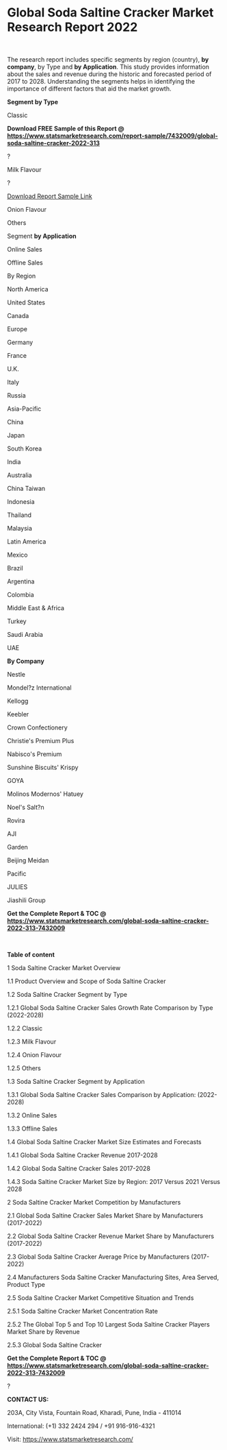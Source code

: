 <h1>Global Soda Saltine Cracker Market Research Report 2022</h1><br/><p>The research report includes specific segments by region (country), <strong>by company</strong>, by Type and <strong>by Application</strong>. This study provides information about the sales and revenue during the historic and forecasted period of 2017 to 2028. Understanding the segments helps in identifying the importance of different factors that aid the market growth.</p>
 
 
 
 <p><strong>Segment by Type</strong></p>
 
 
 
 <p>Classic</p>
 
 
 
 <div><b>Download FREE Sample of this Report @ <a href="https://www.statsmarketresearch.com/download-free-sample/7432009/global-soda-saltine-cracker-2022-313">https://www.statsmarketresearch.com/report-sample/7432009/global-soda-saltine-cracker-2022-313</a></b></div>
 
 
 
 <p>? </p>
 
 
 
 <p>Milk Flavour</p>
 
 
 
 <p>? </p>
 
 
 
 <p><a href="https://www.statsmarketresearch.com/download-free-sample/7432009/global-soda-saltine-cracker-2022-313">Download Report Sample Link</a></p>
 
 
 
 <p>Onion Flavour</p>
 
 
 
 <p>Others</p>
 
 
 
 <p>Segment <strong>by Application</strong></p>
 
 
 
 <p>Online Sales</p>
 
 
 
 <p>Offline Sales</p>
 
 
 
 <p>By Region</p>
 
 
 
 <p>North America</p>
 
 
 
 <p>United States</p>
 
 
 
 <p>Canada</p>
 
 
 
 <p>Europe</p>
 
 
 
 <p>Germany</p>
 
 
 
 <p>France</p>
 
 
 
 <p>U.K.</p>
 
 
 
 <p>Italy</p>
 
 
 
 <p>Russia</p>
 
 
 
 <p>Asia-Pacific</p>
 
 
 
 <p>China</p>
 
 
 
 <p>Japan</p>
 
 
 
 <p>South Korea</p>
 
 
 
 <p>India</p>
 
 
 
 <p>Australia</p>
 
 
 
 <p>China Taiwan</p>
 
 
 
 <p>Indonesia</p>
 
 
 
 <p>Thailand</p>
 
 
 
 <p>Malaysia</p>
 
 
 
 <p>Latin America</p>
 
 
 
 <p>Mexico</p>
 
 
 
 <p>Brazil</p>
 
 
 
 <p>Argentina</p>
 
 
 
 <p>Colombia</p>
 
 
 
 <p>Middle East & Africa</p>
 
 
 
 <p>Turkey</p>
 
 
 
 <p>Saudi Arabia</p>
 
 
 
 <p>UAE</p>
 
 
 
 <p><strong>By Company</strong></p>
 
 
 
 <p>Nestle</p>
 
 
 
 <p>Mondel?z International</p>
 
 
 
 <p>Kellogg</p>
 
 
 
 <p>Keebler</p>
 
 
 
 <p>Crown Confectionery</p>
 
 
 
 <p>Christie&#39;s Premium Plus</p>
 
 
 
 <p>Nabisco&#39;s Premium</p>
 
 
 
 <p>Sunshine Biscuits&#39; Krispy</p>
 
 
 
 <p>GOYA</p>
 
 
 
 <p>Molinos Modernos&#39; Hatuey</p>
 
 
 
 <p>Noel&#39;s Salt?n</p>
 
 
 
 <p>Rovira</p>
 
 
 
 <p>AJI</p>
 
 
 
 <p>Garden</p>
 
 
 
 <p>Beijing Meidan</p>
 
 
 
 <p>Pacific</p>
 
 
 
 <p>JULIES</p>
 
 
 
 <p>Jiashili Group</p>
 
 
 
 <div><b>Get the Complete Report & TOC @ <a href="https://www.statsmarketresearch.com/global-soda-saltine-cracker-2022-313-7432009">https://www.statsmarketresearch.com/global-soda-saltine-cracker-2022-313-7432009</a></b></div>
 
 
 
 <p><br />
 
 <b>Table of content</b></p>
 
 
 
 <p>1 Soda Saltine Cracker Market Overview<br />
 
 1.1 Product Overview and Scope of Soda Saltine Cracker<br />
 
 1.2 Soda Saltine Cracker Segment by Type<br />
 
 1.2.1 Global Soda Saltine Cracker Sales Growth Rate Comparison by Type (2022-2028)<br />
 
 1.2.2 Classic<br />
 
 1.2.3 Milk Flavour<br />
 
 1.2.4 Onion Flavour<br />
 
 1.2.5 Others<br />
 
 1.3 Soda Saltine Cracker Segment by Application<br />
 
 1.3.1 Global Soda Saltine Cracker Sales Comparison by Application: (2022-2028)<br />
 
 1.3.2 Online Sales<br />
 
 1.3.3 Offline Sales<br />
 
 1.4 Global Soda Saltine Cracker Market Size Estimates and Forecasts<br />
 
 1.4.1 Global Soda Saltine Cracker Revenue 2017-2028<br />
 
 1.4.2 Global Soda Saltine Cracker Sales 2017-2028<br />
 
 1.4.3 Soda Saltine Cracker Market Size by Region: 2017 Versus 2021 Versus 2028<br />
 
 2 Soda Saltine Cracker Market Competition by Manufacturers<br />
 
 2.1 Global Soda Saltine Cracker Sales Market Share by Manufacturers (2017-2022)<br />
 
 2.2 Global Soda Saltine Cracker Revenue Market Share by Manufacturers (2017-2022)<br />
 
 2.3 Global Soda Saltine Cracker Average Price by Manufacturers (2017-2022)<br />
 
 2.4 Manufacturers Soda Saltine Cracker Manufacturing Sites, Area Served, Product Type<br />
 
 2.5 Soda Saltine Cracker Market Competitive Situation and Trends<br />
 
 2.5.1 Soda Saltine Cracker Market Concentration Rate<br />
 
 2.5.2 The Global Top 5 and Top 10 Largest Soda Saltine Cracker Players Market Share by Revenue<br />
 
 2.5.3 Global Soda Saltine Cracker</p>
 
 
 
 <div><b>Get the Complete Report & TOC @ <a href="https://www.statsmarketresearch.com/global-soda-saltine-cracker-2022-313-7432009">https://www.statsmarketresearch.com/global-soda-saltine-cracker-2022-313-7432009</a></b></div>
 
 
 
 <p>? </p>
 
 
 
 <p><b>CONTACT US:</b><br />
 
 203A, City Vista, Fountain Road, Kharadi, Pune, India - 411014<br />
 
 International: (+1) 332 2424 294 / +91 916-916-4321<br />
 
 Visit: <a href="https://www.statsmarketresearch.com/">https://www.statsmarketresearch.com/</a></p>